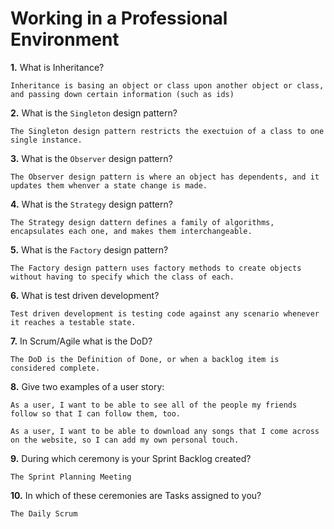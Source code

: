 # Working in a Professional Environment

**1.** What is Inheritance?
<!-- enter you answer in the space below -->
```
Inheritance is basing an object or class upon another object or class, and passing down certain information (such as ids)
```
**2.** What is the `Singleton` design pattern?
<!-- enter you answer in the space below -->
```
The Singleton design pattern restricts the exectuion of a class to one single instance.
```
**3.** What is the `Observer` design pattern?
<!-- enter you answer in the space below -->
```
The Observer design pattern is where an object has dependents, and it updates them whenver a state change is made.
```
**4.** What is the `Strategy` design pattern?
<!-- enter you answer in the space below -->
```
The Strategy design dattern defines a family of algorithms, encapsulates each one, and makes them interchangeable.
```
**5.** What is the `Factory` design pattern?
<!-- enter you answer in the space below -->
```
The Factory design pattern uses factory methods to create objects without having to specify which the class of each.
```
**6.** What is test driven development?
<!-- enter you answer in the space below -->
```
Test driven development is testing code against any scenario whenever it reaches a testable state.
```
**7.** In Scrum/Agile what is the DoD?
<!-- enter you answer in the space below -->
```
The DoD is the Definition of Done, or when a backlog item is considered complete.
```
**8.** Give two examples of a user story:
<!-- enter you answer in the space below -->
```
As a user, I want to be able to see all of the people my friends follow so that I can follow them, too.

As a user, I want to be able to download any songs that I come across on the website, so I can add my own personal touch.
```
**9.** During which ceremony is your Sprint Backlog created?
<!-- enter you answer in the space below -->
```
The Sprint Planning Meeting
```
**10.** In which of these ceremonies are Tasks assigned to you?
<!-- enter you answer in the space below -->
```
The Daily Scrum
```